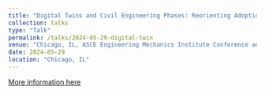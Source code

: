 ```yaml
---
title: "Digital Twins and Civil Engineering Phases: Reorienting Adoption Strategies"
collection: talks
type: "Talk"
permalink: /talks/2024-05-29-digital-twin
venue: "Chicago, IL, ASCE Engineering Mechanics Institute Conference and Probabilistic Mechanics & Reliability Conference"
date: 2024-05-29
location: "Chicago, IL"
---
```


[More information here](https://www.emi-conference.org/)
